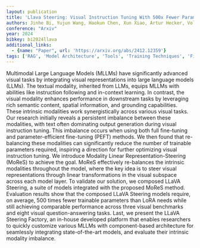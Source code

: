 ```yaml
---
layout: publication
title: 'Llava Steering: Visual Instruction Tuning With 500x Fewer Parameters Through Modality Linear Representation-steering'
authors: Jinhe Bi, Yujun Wang, Haokun Chen, Xun Xiao, Artur Hecker, Volker Tresp, Yunpu Ma
conference: "Arxiv"
year: 2024
bibkey: bi2024llava
additional_links:
  - {name: "Paper", url: 'https://arxiv.org/abs/2412.12359'}
tags: ['RAG', 'Model Architecture', 'Tools', 'Training Techniques', 'Fine-Tuning', 'Prompting', 'Multimodal Models', 'In-Context Learning', 'Pretraining Methods']
---
```

Multimodal Large Language Models (MLLMs) have significantly advanced visual
tasks by integrating visual representations into large language models (LLMs).
The textual modality, inherited from LLMs, equips MLLMs with abilities like
instruction following and in-context learning. In contrast, the visual modality
enhances performance in downstream tasks by leveraging rich semantic content,
spatial information, and grounding capabilities. These intrinsic modalities
work synergistically across various visual tasks. Our research initially
reveals a persistent imbalance between these modalities, with text often
dominating output generation during visual instruction tuning. This imbalance
occurs when using both full fine-tuning and parameter-efficient fine-tuning
(PEFT) methods. We then found that re-balancing these modalities can
significantly reduce the number of trainable parameters required, inspiring a
direction for further optimizing visual instruction tuning. We introduce
Modality Linear Representation-Steering (MoReS) to achieve the goal. MoReS
effectively re-balances the intrinsic modalities throughout the model, where
the key idea is to steer visual representations through linear transformations
in the visual subspace across each model layer. To validate our solution, we
composed LLaVA Steering, a suite of models integrated with the proposed MoReS
method. Evaluation results show that the composed LLaVA Steering models
require, on average, 500 times fewer trainable parameters than LoRA needs while
still achieving comparable performance across three visual benchmarks and eight
visual question-answering tasks. Last, we present the LLaVA Steering Factory,
an in-house developed platform that enables researchers to quickly customize
various MLLMs with component-based architecture for seamlessly integrating
state-of-the-art models, and evaluate their intrinsic modality imbalance.
